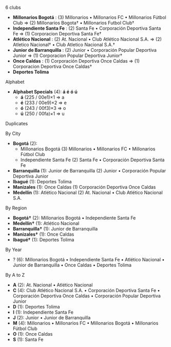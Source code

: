 6 clubs

- **Millonarios Bogotá** : (3) Millonarios • Millonarios FC • Millonarios Fútbol Club ⇒ (2) Millonarios Bogota† • Millonarios Futbol Club†
- **Independiente Santa Fe** : (2) Santa Fe • Corporación Deportiva Santa Fe ⇒ (1) Corporacion Deportiva Santa Fe†
- **Atlético Nacional** : (2) At. Nacional • Club Atlético Nacional S.A. ⇒ (2) Atletico Nacional† • Club Atletico Nacional S.A.†
- **Junior de Barranquilla** : (2) Junior • Corporación Popular Deportiva Junior ⇒ (1) Corporacion Popular Deportiva Junior†
- **Once Caldas** : (1) Corporación Deportiva Once Caldas ⇒ (1) Corporacion Deportiva Once Caldas†
- **Deportes Tolima**




Alphabet

- **Alphabet Specials** (4):  **á**  **é**  **ó**  **ú** 
  - **á** (225 / 00e1)×1 ⇒ a
  - **é** (233 / 00e9)×2 ⇒ e
  - **ó** (243 / 00f3)×3 ⇒ o
  - **ú** (250 / 00fa)×1 ⇒ u




Duplicates





By City

- **Bogotá** (2): 
  - Millonarios Bogotá  (3) Millonarios • Millonarios FC • Millonarios Fútbol Club
  - Independiente Santa Fe  (2) Santa Fe • Corporación Deportiva Santa Fe
- **Barranquilla** (1): Junior de Barranquilla  (2) Junior • Corporación Popular Deportiva Junior
- **Ibagué** (1): Deportes Tolima 
- **Manizales** (1): Once Caldas  (1) Corporación Deportiva Once Caldas
- **Medellín** (1): Atlético Nacional  (2) At. Nacional • Club Atlético Nacional S.A.




By Region

- **Bogotá†** (2):   Millonarios Bogotá • Independiente Santa Fe
- **Medellín†** (1):   Atlético Nacional
- **Barranquilla†** (1):   Junior de Barranquilla
- **Manizales†** (1):   Once Caldas
- **Ibagué†** (1):   Deportes Tolima




By Year

- ? (6):   Millonarios Bogotá • Independiente Santa Fe • Atlético Nacional • Junior de Barranquilla • Once Caldas • Deportes Tolima






By A to Z

- **A** (2): At. Nacional • Atlético Nacional
- **C** (4): Club Atlético Nacional S.A. • Corporación Deportiva Santa Fe • Corporación Deportiva Once Caldas • Corporación Popular Deportiva Junior
- **D** (1): Deportes Tolima
- **I** (1): Independiente Santa Fe
- **J** (2): Junior • Junior de Barranquilla
- **M** (4): Millonarios • Millonarios FC • Millonarios Bogotá • Millonarios Fútbol Club
- **O** (1): Once Caldas
- **S** (1): Santa Fe




